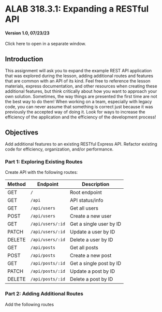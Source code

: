 # ALAB 318.3.1: Expanding a RESTful API
#### Version 1.0, 07/23/23
Click here to open in a separate window.
## Introduction
This assignment will ask you to expand the example REST API application that was explored during the lesson, adding additional routes and features that are common with an API of its kind.
Feel free to reference the lesson materials, express documentation, and other resources when creating these additional features, but think critically about how you want to approach your own solution. Sometimes, the way things are presented the first time are not the best way to do them!
When working on a team, especially with legacy code, you can never assume that something is correct just because it was previously the accepted way of doing it. Look for ways to increase the efficiency of the application and the efficiency of the development process!
## Objectives
Add additional features to an existing RESTful Express API.
Refactor existing code for efficiency, organization, and/or performance.

### Part 1: Exploring Existing Routes
Create API with the following routes:

| Method | Endpoint          | Description                |
|--------|-------------------|----------------------------|
| GET    | `/`               | Root endpoint              |
| GET    | `/api`            | API status/info            |
| GET    | `/api/users`      | Get all users              |
| POST   | `/api/users`      | Create a new user          |
| GET    | `/api/users/:id`  | Get a single user by ID    |
| PATCH  | `/api/users/:id`  | Update a user by ID        |
| DELETE | `/api/users/:id`  | Delete a user by ID        |
| GET    | `/api/posts`      | Get all posts              |
| POST   | `/api/posts`      | Create a new post          |
| GET    | `/api/posts/:id`  | Get a single post by ID    |
| PATCH  | `/api/posts/:id`  | Update a post by ID        |
| DELETE | `/api/posts/:id`  | Delete a post by ID        |

### Part 2: Adding Additional Routes
Add the following routes
